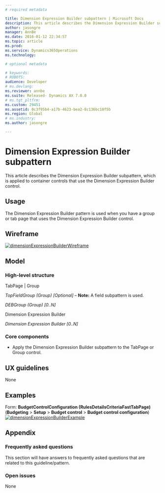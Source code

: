 ```yaml
---
# required metadata

title: Dimension Expression Builder subpattern | Microsoft Docs
description: This article describes the Dimension Expression Builder subpattern, which is applied to container controls that use the Dimension Expression Builder control.  
author: jasongre
manager: AnnBe
ms.date: 2016-01-12 22:34:57
ms.topic: article
ms.prod: 
ms.service: Dynamics365Operations
ms.technology: 

# optional metadata

# keywords: 
# ROBOTS: 
audience: Developer
# ms.devlang: 
ms.reviewer: annbe
ms.suite: Released- Dynamics AX 7.0.0
# ms.tgt_pltfrm: 
ms.custom: 29451
ms.assetid: 0c3f95b4-a17b-4623-bea2-8c136bc10f5b
ms.region: Global
# ms.industry: 
ms.author: jasongre

---
```


# Dimension Expression Builder subpattern

This article describes the Dimension Expression Builder subpattern, which is applied to container controls that use the Dimension Expression Builder control.  

Usage
-----

The Dimension Expression Builder pattern is used when you have a group or tab page that uses the Dimension Expression Builder control.

## Wireframe
[![dimensionExpressionBuilderWireframe](./media/dimensionexpressionbuilderwireframe.png)](./media/dimensionexpressionbuilderwireframe.png)

## Model
### High-level structure

TabPage | Group

*TopFieldGroup (Group) \[Optional\]* – **Note:** A field subpattern is used.

*DEBGroup (Group) \[0..N\]*

Dimension Expression Builder

*Dimension Expression Builder \[0..N\]*

### Core components

-   Apply the Dimension Expression Builder subpattern to the TabPage or Group control.

## UX guidelines
None

## Examples
Form: **BudgetControlConfiguration (RulesDetailsCriteriaFastTabPage)** (**Budgeting** &gt; **Setup** &gt; **Budget control** &gt; **Budget control configuration**) [![dimensionExpressionBuilderExample](./media/dimensionexpressionbuilderexample.png)](./media/dimensionexpressionbuilderexample.png)

## Appendix
### Frequently asked questions

This section will have answers to frequently asked questions that are related to this guideline/pattern.

### Open issues

None

